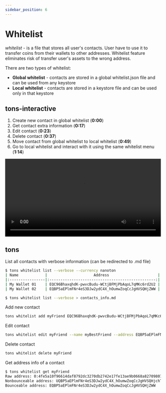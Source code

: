 ```yaml
---
sidebar_position: 6
---
```

# Whitelist

*whitelist* - is a file that stores all user's contacts.
User have to use it to transfer coins from their wallets to other addresses. 
Whitelist feature eliminates risk of transfer user's assets to the wrong address.


There are two types of whitelist: 
- **Global whitelist** - contacts are stored in a global whitelist.json file and can be used from any keystore
- **Local whitelist** - contacts are stored in a keystore file and can be used only in that keystore

## tons-interactive

1. Create new contact in global whitelist (**0:00**) <br />
2. Get contact extra information (**0:17**) <br />
3. Edit contact (**0:23**) <br /> 
4. Delete contact (**0:37**)
5. Move contact from global whitelist to local whitelist (**0:49**)
6. Go to local whitelist and interact with it using the same whitelist menu (**1:14**)


<video controls width="100%" height="auto">
  <source src="https://tonfactory.github.io/tons-docs/vid/tons-interactive-whitelist.mov" type="video/mp4" />
</video>



## tons


List all contacts with verbose information (can be redirected to .md file)

```bash
$ tons whitelist list --verbose --currency nanoton
| Name            |                     Address                      |  State   |        Balance |
|:----------------|:------------------------------------------------:|:--------:|---------------:|
| My Wallet 01    | EQC96BhaxqhdK-pwvcBudu-WCtjBFMjPbAqoL7qMKc6rd2U2 |  Uninit  |            0.0 |
| My Wallet 02    | EQBP5aEPlmFNr4eS3DJw2ydC4X_hOumwZoqCcJgHVSQHjZWW |  Uninit  |            0.0 |

$ tons whitelist list --verbose > contacts_info.md
```

Add new contact
```bash
tons whitelist add myFriend EQC96BhaxqhdK-pwvcBudu-WCtjBFMjPbAqoL7qMKc6rd2U2
```

Edit contact
```bash
tons whitelist edit myFriend --name myBestFriend --address EQBP5aEPlmFNr4eS3DJw2ydC4X_hOumwZoqCcJgHVSQHjZWW
```

Delete contact
```bash
tons whitelist delete myFriend
```

Get address info of a contact
```bash
$ tons whitelist get myFriend
Raw address: 0:4fe5a10f96614daf8792dc3270db2742e17fe13ae9b0668a827098075524078d
Nonbounceable address: UQBP5aEPlmFNr4eS3DJw2ydC4X_hOumwZoqCcJgHVSQHjchT
Bounceable address: EQBP5aEPlmFNr4eS3DJw2ydC4X_hOumwZoqCcJgHVSQHjZWW
```
